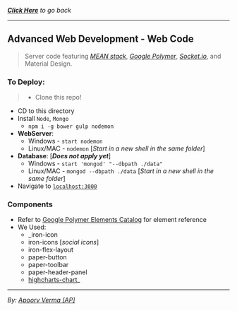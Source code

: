_[**Click Here**](../README.md) to go back_

---

## Advanced Web Development - Web Code
> Server code featuring [_MEAN stack_](https://www.sitepoint.com/introduction-mean-stack/), [_Google Polymer_](https://www.polymer-project.org/1.0/), [_Socket.io_](http://socket.io/), and Material Design.

### To Deploy:
> - Clone this repo!
- CD to this directory
- Install `Node`, `Mongo`
  - `npm i -g bower gulp nodemon`
- **WebServer**:
    - Windows - `start nodemon`
    - Linux/MAC - `nodemon` [*Start in a new shell in the same folder*]
- **Database**: [_**Does not apply yet**_]
    - Windows - `start 'mongod' "--dbpath ./data"`
    - Linux/MAC - `mongod --dbpath ./data` [*Start in a new shell in the same folder*]
- Navigate to [`localhost:3000`](http://localhost:3000)

### Components
- Refer to [Google Polymer Elements Catalog](https://elements.polymer-project.org/) for element reference
- We Used:
    - _iron-icon
    - iron-icons [*social icons*]
    - iron-flex-layout
    - paper-button
    - paper-toolbar
    - paper-header-panel
    - [highcharts-chart](https://avdaredevil.github.io/highcharts-chart/)_


---
_By: [Apoorv Verma [AP]](https://www.linkedin.com/in/apoorvverma)_
